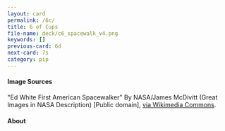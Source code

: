 ```yaml
---
layout: card
permalink: /6c/
title: 6 of Cups
file-name: deck/c6_spacewalk_v4.png
keywords: []
previous-card: 6d
next-card: 7s
category: pip
---
```


#### Image Sources
"Ed White First American Spacewalker" By NASA/James McDivitt (Great Images in NASA Description) [Public domain], [via Wikimedia Commons](https://commons.wikimedia.org/wiki/File:EdWhiteFirstAmericanSpacewalker.1965.ws.jpg).

#### About

